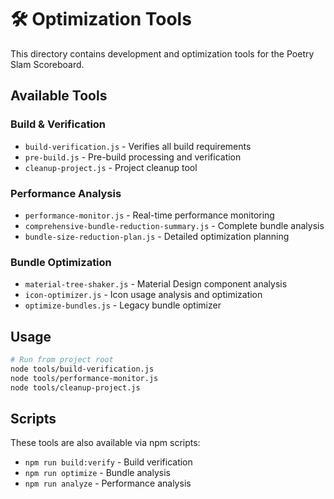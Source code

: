 # 🛠️ Optimization Tools

This directory contains development and optimization tools for the Poetry Slam Scoreboard.

## Available Tools

### Build & Verification
- `build-verification.js` - Verifies all build requirements
- `pre-build.js` - Pre-build processing and verification
- `cleanup-project.js` - Project cleanup tool

### Performance Analysis
- `performance-monitor.js` - Real-time performance monitoring
- `comprehensive-bundle-reduction-summary.js` - Complete bundle analysis
- `bundle-size-reduction-plan.js` - Detailed optimization planning

### Bundle Optimization
- `material-tree-shaker.js` - Material Design component analysis
- `icon-optimizer.js` - Icon usage analysis and optimization
- `optimize-bundles.js` - Legacy bundle optimizer

## Usage

```bash
# Run from project root
node tools/build-verification.js
node tools/performance-monitor.js
node tools/cleanup-project.js
```

## Scripts

These tools are also available via npm scripts:
- `npm run build:verify` - Build verification
- `npm run optimize` - Bundle analysis
- `npm run analyze` - Performance analysis
